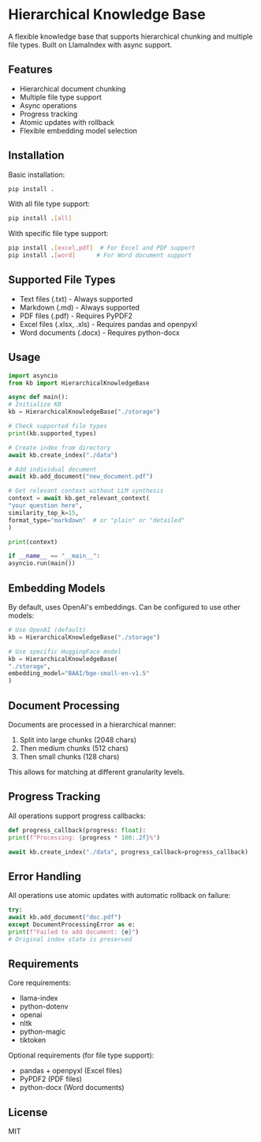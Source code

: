 # Hierarchical Knowledge Base

A flexible knowledge base that supports hierarchical chunking and multiple file types. Built on LlamaIndex with async support.

## Features

- Hierarchical document chunking
- Multiple file type support
- Async operations
- Progress tracking
- Atomic updates with rollback
- Flexible embedding model selection

## Installation

Basic installation:
```bash
pip install .
```

With all file type support:
```bash
pip install .[all]
```

With specific file type support:
```bash
pip install .[excel,pdf]  # For Excel and PDF support
pip install .[word]      # For Word document support
```

## Supported File Types

- Text files (.txt) - Always supported
- Markdown (.md) - Always supported
- PDF files (.pdf) - Requires PyPDF2
- Excel files (.xlsx, .xls) - Requires pandas and openpyxl
- Word documents (.docx) - Requires python-docx

## Usage

```python
import asyncio
from kb import HierarchicalKnowledgeBase

async def main():
# Initialize KB
kb = HierarchicalKnowledgeBase("./storage")

# Check supported file types
print(kb.supported_types)

# Create index from directory
await kb.create_index("./data")

# Add individual document
await kb.add_document("new_document.pdf")

# Get relevant context without LLM synthesis
context = await kb.get_relevant_context(
"your question here",
similarity_top_k=15,
format_type="markdown"  # or "plain" or "detailed"
)

print(context)

if __name__ == "__main__":
asyncio.run(main())
```

## Embedding Models

By default, uses OpenAI's embeddings. Can be configured to use other models:

```python
# Use OpenAI (default)
kb = HierarchicalKnowledgeBase("./storage")

# Use specific HuggingFace model
kb = HierarchicalKnowledgeBase(
"./storage",
embedding_model="BAAI/bge-small-en-v1.5"
)
```

## Document Processing

Documents are processed in a hierarchical manner:
1. Split into large chunks (2048 chars)
2. Then medium chunks (512 chars)
3. Then small chunks (128 chars)

This allows for matching at different granularity levels.

## Progress Tracking

All operations support progress callbacks:

```python
def progress_callback(progress: float):
print(f"Processing: {progress * 100:.2f}%")

await kb.create_index("./data", progress_callback=progress_callback)
```

## Error Handling

All operations use atomic updates with automatic rollback on failure:

```python
try:
await kb.add_document("doc.pdf")
except DocumentProcessingError as e:
print(f"Failed to add document: {e}")
# Original index state is preserved
```

## Requirements

Core requirements:
- llama-index
- python-dotenv
- openai
- nltk
- python-magic
- tiktoken

Optional requirements (for file type support):
- pandas + openpyxl (Excel files)
- PyPDF2 (PDF files)
- python-docx (Word documents)

## License

MIT